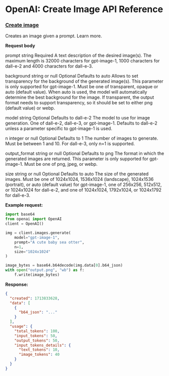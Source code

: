 # OpenAI: Create Image API Reference

### [Create image](https://api.openai.com/v1/images/generations)
Creates an image given a prompt. Learn more.

**Request body**

prompt
  string
  Required
  A text description of the desired image(s). The maximum length is 32000 characters for gpt-image-1, 1000 characters for dall-e-2 and 4000 characters for dall-e-3.

background
  string or null
  Optional
  Defaults to auto
  Allows to set transparency for the background of the generated image(s). This parameter is only supported for gpt-image-1. Must be one of transparent, opaque or auto (default value). When auto is used, the model will automatically determine the best background for the image.
  If transparent, the output format needs to support transparency, so it should be set to either png (default value) or webp.

model
  string
  Optional
  Defaults to dall-e-2
  The model to use for image generation. One of dall-e-2, dall-e-3, or gpt-image-1. Defaults to dall-e-2 unless a parameter specific to gpt-image-1 is used.

n
  integer or null
  Optional
  Defaults to 1
  The number of images to generate. Must be between 1 and 10. For dall-e-3, only n=1 is supported.

output_format
  string or null
  Optional
  Defaults to png
  The format in which the generated images are returned. This parameter is only supported for gpt-image-1. Must be one of png, jpeg, or webp.

size
  string or null
  Optional
  Defaults to auto
  The size of the generated images. Must be one of 1024x1024, 1536x1024 (landscape), 1024x1536 (portrait), or auto (default value) for gpt-image-1, one of 256x256, 512x512, or 1024x1024 for dall-e-2, and one of 1024x1024, 1792x1024, or 1024x1792 for dall-e-3.

**Example request:**
```python
import base64
from openai import OpenAI
client = OpenAI()

img = client.images.generate(
    model="gpt-image-1",
    prompt="A cute baby sea otter",
    n=1,
    size="1024x1024"
)

image_bytes = base64.b64decode(img.data[0].b64_json)
with open("output.png", "wb") as f:
    f.write(image_bytes)
```

**Response:**
```json
{
  "created": 1713833628,
  "data": [
    {
      "b64_json": "..."
    }
  ],
  "usage": {
    "total_tokens": 100,
    "input_tokens": 50,
    "output_tokens": 50,
    "input_tokens_details": {
      "text_tokens": 10,
      "image_tokens": 40
    }
  }
}
```
